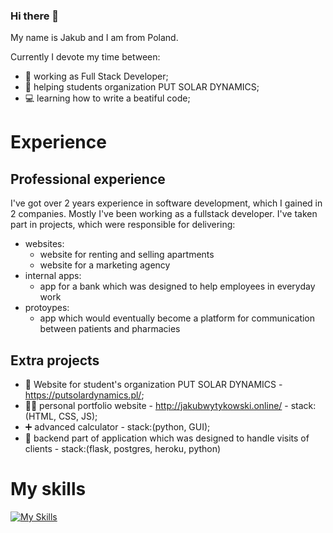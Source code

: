 ### Hi there 👋

My name is Jakub and I am from Poland.

Currently I devote my time between:
- :briefcase: working as Full Stack Developer;
- :red_car: helping students organization PUT SOLAR DYNAMICS;
- :computer: learning how to write a beatiful code;

# Experience 

## Professional experience
I've got over 2 years experience in software development, which I gained in 2 companies.
Mostly I've been working as a fullstack developer.
I've taken part in projects, which were responsible for delivering:
- websites:
  * website for renting and selling apartments
  * website for a marketing agency
- internal apps:
  * app for a bank which was designed to help employees in everyday work
- protoypes:
  * app which would eventually become a platform for communication between patients and pharmacies

## Extra projects
- :red_car: Website for student's organization PUT SOLAR DYNAMICS - https://putsolardynamics.pl/;
- :bald_man: personal portfolio website - http://jakubwytykowski.online/ - stack:(HTML, CSS, JS);
- :heavy_plus_sign: advanced calculator - stack:(python, GUI);
- :house_with_garden: backend part of application which was designed to handle visits of clients - stack:(flask, postgres, heroku, python)

# My skills
[![My Skills](https://skillicons.dev/icons?i=python,django,flask,js,ts,react,angular,html,css,postgres)](https://skillicons.dev)
